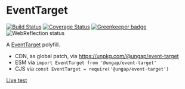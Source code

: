 # EventTarget

[![Build Status](https://travis-ci.com/ungap/event-target.svg?branch=master)](https://travis-ci.com/ungap/event-target) [![Coverage Status](https://coveralls.io/repos/github/ungap/event-target/badge.svg?branch=master)](https://coveralls.io/github/ungap/event-target?branch=master) [![Greenkeeper badge](https://badges.greenkeeper.io/ungap/event-target.svg)](https://greenkeeper.io/) ![WebReflection status](https://offline.report/status/webreflection.svg)

A [EventTarget](https://dom.spec.whatwg.org/#interface-eventtarget) polyfill.

  * CDN, as global patch, via https://unpkg.com/@ungap/event-target
  * ESM via `import EventTarget from '@ungap/event-target'`
  * CJS via `const EventTarget = require('@ungap/event-target')`

[Live test](https://ungap.github.io/event-target/test/)
